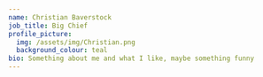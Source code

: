 ```yaml
---
name: Christian Baverstock
job_title: Big Chief
profile_picture:
  img: /assets/img/Christian.png
  background_colour: teal
bio: Something about me and what I like, maybe something funny
---
```


